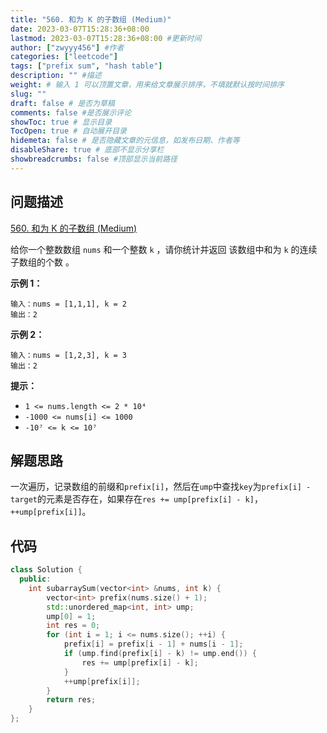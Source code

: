 ```yaml
---
title: "560. 和为 K 的子数组 (Medium)"
date: 2023-03-07T15:28:36+08:00
lastmod: 2023-03-07T15:28:36+08:00 #更新时间
author: ["zwyyy456"] #作者
categories: ["leetcode"]
tags: ["prefix sum", "hash table"]
description: "" #描述
weight: # 输入 1 可以顶置文章，用来给文章展示排序，不填就默认按时间排序
slug: ""
draft: false # 是否为草稿
comments: false #是否展示评论
showToc: true # 显示目录
TocOpen: true # 自动展开目录
hidemeta: false # 是否隐藏文章的元信息，如发布日期、作者等
disableShare: true # 底部不显示分享栏
showbreadcrumbs: false #顶部显示当前路径
---
```

## 问题描述
[560. 和为 K 的子数组 (Medium)](https://leetcode.cn/problems/subarray-sum-equals-k/)

给你一个整数数组 `nums` 和一个整数 `k` ，请你统计并返回 该数组中和为 `k` 的连续子数组的个数 。

**示例 1：**

```
输入：nums = [1,1,1], k = 2
输出：2

```

**示例 2：**

```
输入：nums = [1,2,3], k = 3
输出：2

```

**提示：**

- `1 <= nums.length <= 2 * 10⁴`
- `-1000 <= nums[i] <= 1000`
- `-10⁷ <= k <= 10⁷`

## 解题思路
一次遍历，记录数组的前缀和`prefix[i]`，然后在`ump`中查找`key`为`prefix[i] - target`的元素是否存在，如果存在`res += ump[prefix[i] - k]`，`++ump[prefix[i]]`。

## 代码
```cpp
class Solution {
  public:
    int subarraySum(vector<int> &nums, int k) {
        vector<int> prefix(nums.size() + 1);
        std::unordered_map<int, int> ump;
        ump[0] = 1;
        int res = 0;
        for (int i = 1; i <= nums.size(); ++i) {
            prefix[i] = prefix[i - 1] + nums[i - 1];
            if (ump.find(prefix[i] - k) != ump.end()) {
                res += ump[prefix[i] - k];
            }
            ++ump[prefix[i]];
        }
        return res;
    }
};
```
